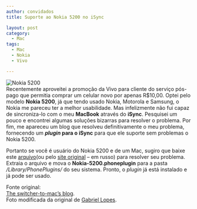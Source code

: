 ```yaml
---
author: convidados
title: Suporte ao Nokia 5200 no iSync

layout: post
category:
  - Mac
tags:
  - Mac
  - Nokia
  - Vivo

---
```

![Nokia 5200][1]  
Recentemente aproveitei a promoção da Vivo para cliente do serviço pós-pago que permitia comprar um celular novo por apenas R$10,00. Optei pelo modelo **Nokia 5200**, já que tendo usado Nokia, Motorola e Samsung, o Nokia me pareceu ter a melhor usabilidade. Mas infelizmente não fui capaz de sincroniza-lo com o meu **MacBook** através do **iSync**. Pesquisei um pouco e encontrei algumas soluções bizarras para resolver o problema. Por fim, me apareceu um blog que resolveu definitivamente o meu problema, fornecendo um ***plugin* para o iSync** para que ele suporte sem problemas o Nokia 5200. 

Portanto se você é usuário do Nokia 5200 e de um Mac, sugiro que baixe este [arquivo][2](ou pelo [site original][3] – em russo) para resolver seu problema. Extraia o arquivo e mova o **Nokia-5200.phoneplugin** para a pasta */Library/PhonePlugins/* do seu sistema. Pronto, o *plugin* já está instalado e já pode ser usado. 

  
Fonte original:  
[The switcher-to-mac’s blog][4].  
Foto modificada da original de [Gabriel Lopes][5].  
 















 [1]: http://vidageek.net/wp-content/uploads/2008/09/nokia-5200.jpg
 [2]: http://vidageek.net/public/Nokia-5200.phoneplugin.zip "arquivo"
 [3]: http://narod.yandex.ru/100.xhtml?zxdsl-852-modem.narod.ru/Nokia-5200.phoneplugin.zip "site original"
 [4]: http://macibuki.blogspot.com/2008/04/nokia-5200-isync-plugin-freeware.html "The switcher-to-mac's blog"
 [5]: http://flickr.com/photos/gabriellopez86/360692594/sizes/s/ ">>>GaBrIeL lopEz<<<"





